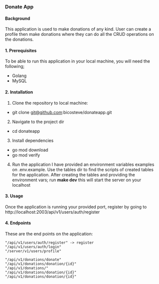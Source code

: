 ### Donate App

#### Background 
This application is used to make donations of any kind.
User can create a profile then make donations where they can do all the CRUD
operations on the donations.

#### 1. Prerequisites

To be able to run this application in your local machine, you will need the following;

- Golang
- MySQL

#### 2. Installation

1. Clone the repository to local machine:

- git clone git@github.com:bicosteve/donateapp.git

2. Navigate to the project dir

- cd donateapp

3. Install dependencies

- go mod download
- go mod verify

4. Run the application
   I have provided an environment variables examples on .env.example.
   Use the tables dir to find the scripts of created tables for the application.
   After creating the tables and providing the environment vars;
   run **make dev** this will start the server on your localhost

#### 3. Usage

Once the application is running your provided port, register by going to http://localhost:2003/api/v1/users/auth/register

#### 4. Endpoints
These are the end points on the application:

    "/api/v1/users/auth/register" -> register
    "/api/v1/users/auth/login"
    "/server/v1/users/profile"

	"/api/v1/donations/donate"
	"/api/v1/donations/donation/{id}"
	"/api/v1/donations/"
	"/api/v1/donations/donation/{id}"
	"/api/v1/donations/donation/{id}"
    
